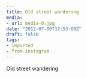 ```yaml
---
title: Old street wandering
media:
- url: media-0.jpg
date: "2012-07-06T17:53:00Z"
draft: false
tags:
- imported
- from-instagram
---
```

Old street wandering
